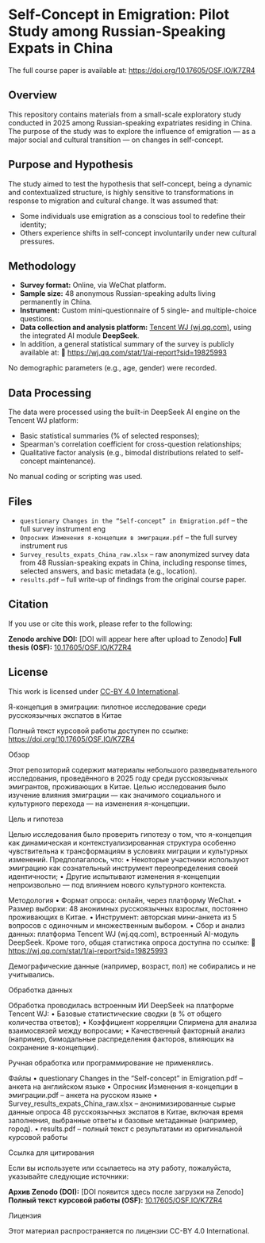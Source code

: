 # Self-Concept in Emigration: Pilot Study among Russian-Speaking Expats in China
The full course paper is available at: https://doi.org/10.17605/OSF.IO/K7ZR4
## Overview

This repository contains materials from a small-scale exploratory study conducted in 2025 among Russian-speaking expatriates residing in China. The purpose of the study was to explore the influence of emigration — as a major social and cultural transition — on changes in self-concept.

## Purpose and Hypothesis

The study aimed to test the hypothesis that self-concept, being a dynamic and contextualized structure, is highly sensitive to transformations in response to migration and cultural change. It was assumed that:
- Some individuals use emigration as a conscious tool to redefine their identity;
- Others experience shifts in self-concept involuntarily under new cultural pressures.

## Methodology

- **Survey format:** Online, via WeChat platform.
- **Sample size:** 48 anonymous Russian-speaking adults living permanently in China.
- **Instrument:** Custom mini-questionnaire of 5 single- and multiple-choice questions.
- **Data collection and analysis platform:** [Tencent WJ (wj.qq.com)](https://wj.qq.com), using the integrated AI module **DeepSeek**.
- In addition, a general statistical summary of the survey is publicly available at:
🔗 https://wj.qq.com/stat/1/ai-report?sid=19825993

No demographic parameters (e.g., age, gender) were recorded.

## Data Processing

The data were processed using the built-in DeepSeek AI engine on the Tencent WJ platform:
- Basic statistical summaries (% of selected responses);
- Spearman's correlation coefficient for cross-question relationships;
- Qualitative factor analysis (e.g., bimodal distributions related to self-concept maintenance).

No manual coding or scripting was used.

## Files

- `questionary Changes in the “Self-concept” in Emigration.pdf` – the full survey instrument eng
- `Опросник Изменения я-концепции в эмиграции.pdf` – the full survey instrument rus
- `Survey_results_expats_China_raw.xlsx` – raw anonymized survey data from 48 Russian-speaking expats in China, including response times, selected answers, and basic metadata (e.g., location).
- `results.pdf` – full write-up of findings from the original course paper.


## Citation

If you use or cite this work, please refer to the following:

**Zenodo archive DOI:** [DOI will appear here after upload to Zenodo]
**Full thesis (OSF):** [10.17605/OSF.IO/K7ZR4](https://doi.org/10.17605/OSF.IO/K7ZR4)

## License

This work is licensed under [CC-BY 4.0 International](https://creativecommons.org/licenses/by/4.0/).

Я-концепция в эмиграции: пилотное исследование среди русскоязычных экспатов в Китае

Полный текст курсовой работы доступен по ссылке: https://doi.org/10.17605/OSF.IO/K7ZR4

Обзор

Этот репозиторий содержит материалы небольшого разведывательного исследования, проведённого в 2025 году среди русскоязычных эмигрантов, проживающих в Китае. Целью исследования было изучение влияния эмиграции — как значимого социального и культурного перехода — на изменения я-концепции.

Цель и гипотеза

Целью исследования было проверить гипотезу о том, что я-концепция как динамическая и контекстуализированная структура особенно чувствительна к трансформациям в условиях миграции и культурных изменений. Предполагалось, что:
	•	Некоторые участники используют эмиграцию как сознательный инструмент переопределения своей идентичности;
	•	Другие испытывают изменения я-концепции непроизвольно — под влиянием нового культурного контекста.

Методология
	•	Формат опроса: онлайн, через платформу WeChat.
	•	Размер выборки: 48 анонимных русскоязычных взрослых, постоянно проживающих в Китае.
	•	Инструмент: авторская мини-анкета из 5 вопросов с одиночным и множественным выбором.
	•	Сбор и анализ данных: платформа Tencent WJ (wj.qq.com), встроенный AI-модуль DeepSeek.
 Кроме того, общая статистика опроса доступна по ссылке:
🔗 https://wj.qq.com/stat/1/ai-report?sid=19825993

Демографические данные (например, возраст, пол) не собирались и не учитывались.

Обработка данных

Обработка проводилась встроенным ИИ DeepSeek на платформе Tencent WJ:
	•	Базовые статистические сводки (в % от общего количества ответов);
	•	Коэффициент корреляции Спирмена для анализа взаимосвязей между вопросами;
	•	Качественный факторный анализ (например, бимодальные распределения факторов, влияющих на сохранение я-концепции).

Ручная обработка или программирование не применялись.

Файлы
	•	questionary Changes in the “Self-concept” in Emigration.pdf – анкета на английском языке
	•	Опросник Изменения я-концепции в эмиграции.pdf – анкета на русском языке
	•	Survey_results_expats_China_raw.xlsx – анонимизированные сырые данные опроса 48 русскоязычных экспатов в Китае, включая время заполнения, выбранные ответы и базовые метаданные (например, город).
	•	results.pdf – полный текст с результатами из оригинальной курсовой работы

Ссылка для цитирования

Если вы используете или ссылаетесь на эту работу, пожалуйста, указывайте следующие источники:

**Архив Zenodo (DOI):** [DOI появится здесь после загрузки на Zenodo]  
**Полный текст курсовой работы (OSF):** [10.17605/OSF.IO/K7ZR4](https://doi.org/10.17605/OSF.IO/K7ZR4)

Лицензия

Этот материал распространяется по лицензии CC-BY 4.0 International.
